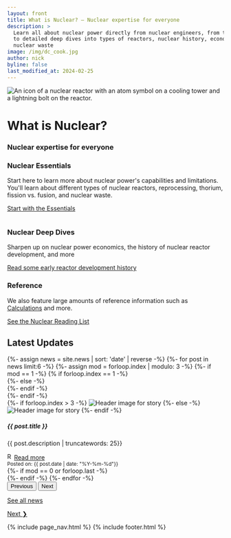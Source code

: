 ```yaml
---
layout: front
title: What is Nuclear? – Nuclear expertise for everyone
description: >
  Learn all about nuclear power directly from nuclear engineers, from the basics
  to detailed deep dives into types of reactors, nuclear history, economics, and
  nuclear waste
image: /img/dc_cook.jpg
author: nick
byline: false
last_modified_at: 2024-02-25
---
```


 <div class="position-relative overflow-hidden p-3 p-md-5 m-md-3 text-center bg-body-tertiary">
    <div class="col-md-6 p-lg-3 mx-auto my-3">
    <img src="/img/reactor_web.svg" class="img-fluid w-50" alt="An icon of
    a nuclear reactor with an atom symbol on a cooling tower and a lightning bolt on the
    reactor." {% imagesize img/reactor_web.svg:props %} />
      <h1 class="display-3 fw-bold">What is Nuclear?</h1>
      <h3 class="fw-normal text-muted mb-3">Nuclear expertise for everyone</h3>
    </div>
  </div>

<div class="container">
<main>

  <div class="container px-4 py-3">
    <div class="row g-4 py-3 row-cols-1 row-cols-lg-3">
      <div class="feature col">
        <div class="feature-icon d-inline-flex align-items-center justify-content-center fs-2 mb-3">
          <i class="fas fa-user-graduate"></i>
        </div>
        <h3 class="fs-2 text-body-emphasis">Nuclear Essentials</h3>
        <p>Start here to learn more about nuclear power's capabilities and
        limitations. You'll learn about different types of nuclear reactors,
        reprocessing, thorium, fission vs. fusion, and nuclear waste.</p>
        <a href="{% link essentials.md %}" class="icon-link">
          Start with the Essentials
        </a>
      </div>
      <div class="feature col">
        <div class="feature-icon d-inline-flex align-items-center justify-content-center fs-2 mb-3">
        <i class="fas fa-book-open"></i>
          <svg class="bi" width="1em" height="1em"><use xlink:href="#people-circle"/></svg>
        </div>
        <h3 class="fs-2 text-body-emphasis">Nuclear Deep Dives</h3>
        <p>Sharpen up on nuclear power economics, the history of nuclear reactor development, and more </p>
        <a href="{% link reactor-history.md %}" class="icon-link">
          Read some early reactor development history
        </a>
      </div>
      <div class="feature col">
        <div class="feature-icon d-inline-flex align-items-center justify-content-center fs-2 mb-3">
        <i class="far fa-folder-open"></i>
        </div>
        <h3 class="fs-2 text-body-emphasis">Reference</h3>
        <p>We also feature large amounts of reference information such as <a href="{% link calcs.md %}">Calculations</a> and more.</p>
        <a href="{% link nuclear-reading-list.md %}" class="icon-link">
          See the Nuclear Reading List
        </a>
      </div>
    </div>
  </div>

<div class="col-12">

<h2>Latest Updates</h2>

<div id="newsCarousel" class="carousel slide">

<div class="carousel-inner">
{%- assign news = site.news | sort: 'date' | reverse -%}
{%- for post in news limit:6 -%}
{%- assign mod = forloop.index | modulo: 3 -%}
{%- if mod == 1 -%}
  {% if forloop.index == 1 -%}
  <div class="carousel-item active">
  {%- else -%}
  <div class="carousel-item">
  {%- endif -%}
    <div class="row">
{%- endif -%}
      <div class="col-md-4 col-sm-12 ">
        <div class="card h-100">
          {%- if forloop.index > 3 -%}
          <img src="{{ post.image }}" class="card-img-top" alt="Header image for story">
          {%- else -%}
          <img src="{{ post.image }}" class="card-img-top" alt="Header image for story">
          {%- endif -%}
          <div class="card-body">
            <h5 class="card-title">{{ post.title }}</h5>
            <p class="card-text">{{ post.description | truncatewords: 25}}</p>
            <a href="{{ post.url }}" class="btn btn-primary"><img class="m-1" width="16" height="16" alt="Reactor icon" src="img/reactor_web.svg">Read more</a>
          </div>
          <div class="card-footer">
            <small class="text-body-secondary">Posted on: {{ post.date | date: "%Y-%m-%d"}}</small>
          </div>
        </div>
      </div>
    {%- if mod == 0 or forloop.last -%}
    </div>
  </div>
{%- endif -%}
{%- endfor -%}
</div> <!-- end carousel-inner -->
<button class="carousel-control-prev" type="button" data-bs-target="#newsCarousel" data-bs-slide="prev">
  <span class="carousel-control-prev-icon" aria-hidden="true"></span>
  <span class="visually-hidden">Previous</span>
</button>
<button class="carousel-control-next" type="button" data-bs-target="#newsCarousel" data-bs-slide="next">
  <span class="carousel-control-next-icon" aria-hidden="true"></span>
  <span class="visually-hidden">Next</span>
</button>
</div>
</div>

<a href="{% link news.md %}" class="btn btn-success m-1" role="button"><i class="far fa-newspaper"></i> See all news</a>

</main>

<div class="row">
<div class="col-md-12">
<a href="{% link essentials.md %}" class="btn btn-success m-1" role="button">Next &#10095;</a>
</div>
</div>

{% include page_nav.html %}
{% include footer.html %}

</div>
<!-- end container-->
